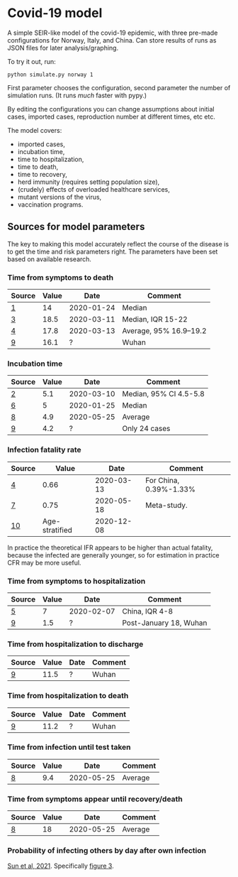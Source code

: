 
# Covid-19 model

A simple SEIR-like model of the covid-19 epidemic, with three pre-made
configurations for Norway, Italy, and China. Can store results of runs
as JSON files for later analysis/graphing.

To try it out, run:

```
python simulate.py norway 1
```

First parameter chooses the configuration, second parameter the number
of simulation runs. (It runs *much* faster with pypy.)

By editing the configurations you can change assumptions about initial
cases, imported cases, reproduction number at different times, etc etc.

The model covers:
  * imported cases,
  * incubation time,
  * time to hospitalization,
  * time to death,
  * time to recovery,
  * herd immunity (requires setting population size),
  * (crudely) effects of overloaded healthcare services,
  * mutant versions of the virus,
  * vaccination programs.

## Sources for model parameters

The key to making this model accurately reflect the course of the
disease is to get the time and risk parameters right. The parameters
have been set based on available research.

### Time from symptoms to death

|Source|Value|Date|Comment|
|------|-----|----|-------|
|[1](https://onlinelibrary.wiley.com/doi/pdf/10.1002/jmv.25689)|14|2020-01-24|Median|
|[3](https://www.thelancet.com/journals/lancet/article/PIIS0140-6736(20)30566-3/fulltext)|18.5|2020-03-11|Median, IQR 15-22|
|[4](https://www.medrxiv.org/content/10.1101/2020.03.09.20033357v1.full.pdf)|17.8|2020-03-13|Average, 95% 16.9–19.2|
|[9](https://wwwnc.cdc.gov/eid/article/26/7/20-0282_article)|16.1|?|Wuhan|

### Incubation time

|Source|Value|Date|Comment|
|------|-----|----|-------|
|[2](https://www.acpjournals.org/doi/pdf/10.7326/M20-0504)|5.1|2020-03-10|Median, 95% CI 4.5-5.8|
|[6](https://www.mdpi.com/2077-0383/9/2/538)|5|2020-01-25|Median|
|[8](https://files.ssi.dk/COVID19-epi-trendogfokus-25052020-us12)|4.9|2020-05-25|Average|
|[9](https://wwwnc.cdc.gov/eid/article/26/7/20-0282_article)|4.2|?|Only 24 cases|

### Infection fatality rate

|Source|Value|Date|Comment|
|------|-----|----|-------|
|[4](https://www.medrxiv.org/content/10.1101/2020.03.09.20033357v1.full.pdf)|0.66|2020-03-13|For China, 0.39%-1.33%|
|[7](https://www.medrxiv.org/content/10.1101/2020.05.03.20089854v2.article-metrics)|0.75|2020-05-18|Meta-study.|
|[10](https://www.ncbi.nlm.nih.gov/pmc/articles/PMC7721859)|Age-stratified|2020-12-08||

In practice the theoretical IFR appears to be higher than actual
fatality, because the infected are generally younger, so for
estimation in practice CFR may be more useful.

### Time from symptoms to hospitalization

|Source|Value|Date|Comment|
|------|-----|----|-------|
|[5](https://jamanetwork.com/journals/jama/fullarticle/2761044)|7|2020-02-07|China, IQR 4-8|
|[9](https://wwwnc.cdc.gov/eid/article/26/7/20-0282_article)|1.5|?|Post-January 18, Wuhan|

### Time from hospitalization to discharge

|Source|Value|Date|Comment|
|------|-----|----|-------|
|[9](https://wwwnc.cdc.gov/eid/article/26/7/20-0282_article)|11.5|?|Wuhan|

### Time from hospitalization to death

|Source|Value|Date|Comment|
|------|-----|----|-------|
|[9](https://wwwnc.cdc.gov/eid/article/26/7/20-0282_article)|11.2|?|Wuhan|

### Time from infection until test taken

|Source|Value|Date|Comment|
|------|-----|----|-------|
|[8](https://files.ssi.dk/COVID19-epi-trendogfokus-25052020-us12)|9.4|2020-05-25|Average|

### Time from symptoms appear until recovery/death

|Source|Value|Date|Comment|
|------|-----|----|-------|
|[8](https://files.ssi.dk/COVID19-epi-trendogfokus-25052020-us12)|18|2020-05-25|Average|

### Probability of infecting others by day after own infection

[Sun et al, 2021](https://science.sciencemag.org/content/early/2020/11/23/science.abe2424). Specifically [figure 3](https://science.sciencemag.org/content/sci/371/6526/eabe2424/F4.large.jpg?width=800&height=600&carousel=1).
